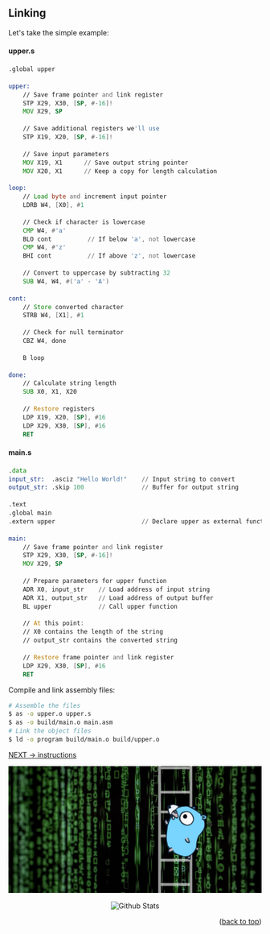 ## Linking


Let's take the simple example: 

#### upper.s
```asm
.global upper

upper:
    // Save frame pointer and link register
    STP X29, X30, [SP, #-16]!
    MOV X29, SP

    // Save additional registers we'll use
    STP X19, X20, [SP, #-16]!

    // Save input parameters
    MOV X19, X1      // Save output string pointer
    MOV X20, X1      // Keep a copy for length calculation

loop:
    // Load byte and increment input pointer
    LDRB W4, [X0], #1

    // Check if character is lowercase
    CMP W4, #'a'
    BLO cont          // If below 'a', not lowercase
    CMP W4, #'z'
    BHI cont          // If above 'z', not lowercase

    // Convert to uppercase by subtracting 32
    SUB W4, W4, #('a' - 'A')

cont:
    // Store converted character
    STRB W4, [X1], #1

    // Check for null terminator
    CBZ W4, done

    B loop

done:
    // Calculate string length
    SUB X0, X1, X20

    // Restore registers
    LDP X19, X20, [SP], #16
    LDP X29, X30, [SP], #16
    RET
```

#### main.s
```asm
.data
input_str:  .asciz "Hello World!"    // Input string to convert
output_str: .skip 100                // Buffer for output string

.text
.global main
.extern upper                        // Declare upper as external function

main:
    // Save frame pointer and link register
    STP X29, X30, [SP, #-16]!
    MOV X29, SP

    // Prepare parameters for upper function
    ADR X0, input_str    // Load address of input string
    ADR X1, output_str   // Load address of output buffer
    BL upper             // Call upper function

    // At this point:
    // X0 contains the length of the string
    // output_str contains the converted string

    // Restore frame pointer and link register
    LDP X29, X30, [SP], #16
    RET
```

Compile and link assembly files:

```bash
# Assemble the files
$ as -o upper.o upper.s
$ as -o build/main.o main.asm
# Link the object files
$ ld -o program build/main.o build/upper.o
```

[NEXT -> instructions](3_instruction.md)

<div align="center">
  <img src="../img/argo-mascot.jpg" alt="Logo">
</div>
<p align="center">
	<img src="https://raw.githubusercontent.com/bornmay/bornmay/Update/svg/Bottom.svg" alt="Github Stats" />
</p>
<p align="right">(<a href="#top">back to top</a>)</p>
